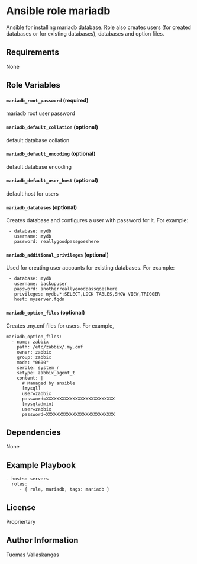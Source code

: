 Ansible role mariadb
=========

Ansible for installing mariadb database. Role also creates users (for created databases or for existing databases), databases and option files.

Requirements
------------

None

Role Variables
--------------

#### `mariadb_root_password` (required)
mariadb root user password

#### `mariadb_default_collation` (optional)
default database collation

#### `mariadb_default_encoding` (optional)
default database encoding

#### `mariadb_default_user_host` (optional)
default host for users

#### `mariadb_databases` (optional)
Creates database and configures a user with password for it. For example:

```
 - database: mydb
   username: mydb
   password: reallygoodpassgoeshere
```

#### `mariadb_additional_privileges` (optional)

Used for creating user accounts for existing databases. For example:

```
 - database: mydb
   username: backupuser
   password: anotherreallygoodpassgoeshere
   privileges: mydb.*:SELECT,LOCK TABLES,SHOW VIEW,TRIGGER
   host: myserver.fqdn
```

#### `mariadb_option_files` (optional)

Creates .my.cnf files for users. For example,

```
mariadb_option_files:
  - name: zabbix
    path: /etc/zabbix/.my.cnf
    owner: zabbix
    group: zabbix
    mode: "0600"
    serole: system_r
    setype: zabbix_agent_t
    content: |
      # Managed by ansible
      [mysql]
      user=zabbix
      password=XXXXXXXXXXXXXXXXXXXXXXXXXX
      [mysqladmin]
      user=zabbix
      password=XXXXXXXXXXXXXXXXXXXXXXXXXX
```

Dependencies
------------

None

Example Playbook
----------------

    - hosts: servers
      roles:
         - { role, mariadb, tags: mariadb }

License
-------
Propriertary

Author Information
------------------
Tuomas Vallaskangas
